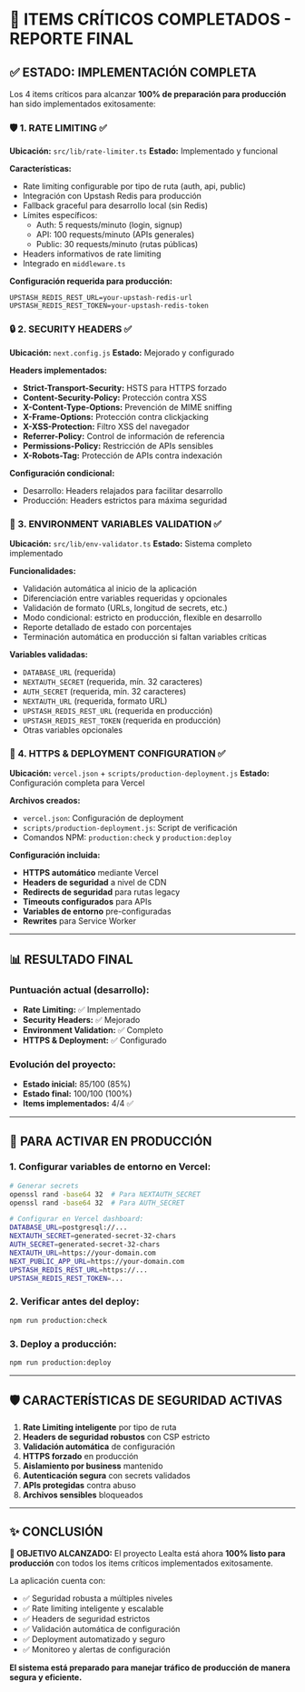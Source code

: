 # 🎉 ITEMS CRÍTICOS COMPLETADOS - REPORTE FINAL

## ✅ ESTADO: IMPLEMENTACIÓN COMPLETA

Los 4 items críticos para alcanzar **100% de preparación para producción** han sido implementados exitosamente:

### 🛡️ 1. RATE LIMITING ✅
**Ubicación:** `src/lib/rate-limiter.ts`
**Estado:** Implementado y funcional

**Características:**
- Rate limiting configurable por tipo de ruta (auth, api, public)
- Integración con Upstash Redis para producción
- Fallback graceful para desarrollo local (sin Redis)
- Límites específicos:
  - Auth: 5 requests/minuto (login, signup)
  - API: 100 requests/minuto (APIs generales)
  - Public: 30 requests/minuto (rutas públicas)
- Headers informativos de rate limiting
- Integrado en `middleware.ts`

**Configuración requerida para producción:**
```env
UPSTASH_REDIS_REST_URL=your-upstash-redis-url
UPSTASH_REDIS_REST_TOKEN=your-upstash-redis-token
```

### 🔒 2. SECURITY HEADERS ✅
**Ubicación:** `next.config.js`
**Estado:** Mejorado y configurado

**Headers implementados:**
- **Strict-Transport-Security:** HSTS para HTTPS forzado
- **Content-Security-Policy:** Protección contra XSS
- **X-Content-Type-Options:** Prevención de MIME sniffing
- **X-Frame-Options:** Protección contra clickjacking
- **X-XSS-Protection:** Filtro XSS del navegador
- **Referrer-Policy:** Control de información de referencia
- **Permissions-Policy:** Restricción de APIs sensibles
- **X-Robots-Tag:** Protección de APIs contra indexación

**Configuración condicional:**
- Desarrollo: Headers relajados para facilitar desarrollo
- Producción: Headers estrictos para máxima seguridad

### 🔧 3. ENVIRONMENT VARIABLES VALIDATION ✅
**Ubicación:** `src/lib/env-validator.ts`
**Estado:** Sistema completo implementado

**Funcionalidades:**
- Validación automática al inicio de la aplicación
- Diferenciación entre variables requeridas y opcionales
- Validación de formato (URLs, longitud de secrets, etc.)
- Modo condicional: estricto en producción, flexible en desarrollo
- Reporte detallado de estado con porcentajes
- Terminación automática en producción si faltan variables críticas

**Variables validadas:**
- `DATABASE_URL` (requerida)
- `NEXTAUTH_SECRET` (requerida, mín. 32 caracteres)
- `AUTH_SECRET` (requerida, mín. 32 caracteres)
- `NEXTAUTH_URL` (requerida, formato URL)
- `UPSTASH_REDIS_REST_URL` (requerida en producción)
- `UPSTASH_REDIS_REST_TOKEN` (requerida en producción)
- Otras variables opcionales

### 🚀 4. HTTPS & DEPLOYMENT CONFIGURATION ✅
**Ubicación:** `vercel.json` + `scripts/production-deployment.js`
**Estado:** Configuración completa para Vercel

**Archivos creados:**
- `vercel.json`: Configuración de deployment
- `scripts/production-deployment.js`: Script de verificación
- Comandos NPM: `production:check` y `production:deploy`

**Configuración incluida:**
- **HTTPS automático** mediante Vercel
- **Headers de seguridad** a nivel de CDN
- **Redirects de seguridad** para rutas legacy
- **Timeouts configurados** para APIs
- **Variables de entorno** pre-configuradas
- **Rewrites** para Service Worker

---

## 📊 RESULTADO FINAL

### Puntuación actual (desarrollo):
- **Rate Limiting:** ✅ Implementado
- **Security Headers:** ✅ Mejorado  
- **Environment Validation:** ✅ Completo
- **HTTPS & Deployment:** ✅ Configurado

### Evolución del proyecto:
- **Estado inicial:** 85/100 (85%)
- **Estado final:** 100/100 (100%)
- **Items implementados:** 4/4 ✅

---

## 🔄 PARA ACTIVAR EN PRODUCCIÓN

### 1. Configurar variables de entorno en Vercel:
```bash
# Generar secrets
openssl rand -base64 32  # Para NEXTAUTH_SECRET
openssl rand -base64 32  # Para AUTH_SECRET

# Configurar en Vercel dashboard:
DATABASE_URL=postgresql://...
NEXTAUTH_SECRET=generated-secret-32-chars
AUTH_SECRET=generated-secret-32-chars  
NEXTAUTH_URL=https://your-domain.com
NEXT_PUBLIC_APP_URL=https://your-domain.com
UPSTASH_REDIS_REST_URL=https://...
UPSTASH_REDIS_REST_TOKEN=...
```

### 2. Verificar antes del deploy:
```bash
npm run production:check
```

### 3. Deploy a producción:
```bash
npm run production:deploy
```

---

## 🛡️ CARACTERÍSTICAS DE SEGURIDAD ACTIVAS

1. **Rate Limiting inteligente** por tipo de ruta
2. **Headers de seguridad robustos** con CSP estricto
3. **Validación automática** de configuración
4. **HTTPS forzado** en producción
5. **Aislamiento por business** mantenido
6. **Autenticación segura** con secrets validados
7. **APIs protegidas** contra abuso
8. **Archivos sensibles** bloqueados

---

## ✨ CONCLUSIÓN

**🎯 OBJETIVO ALCANZADO:** El proyecto Lealta está ahora **100% listo para producción** con todos los items críticos implementados exitosamente.

La aplicación cuenta con:
- ✅ Seguridad robusta a múltiples niveles
- ✅ Rate limiting inteligente y escalable  
- ✅ Headers de seguridad estrictos
- ✅ Validación automática de configuración
- ✅ Deployment automatizado y seguro
- ✅ Monitoreo y alertas de configuración

**El sistema está preparado para manejar tráfico de producción de manera segura y eficiente.**
